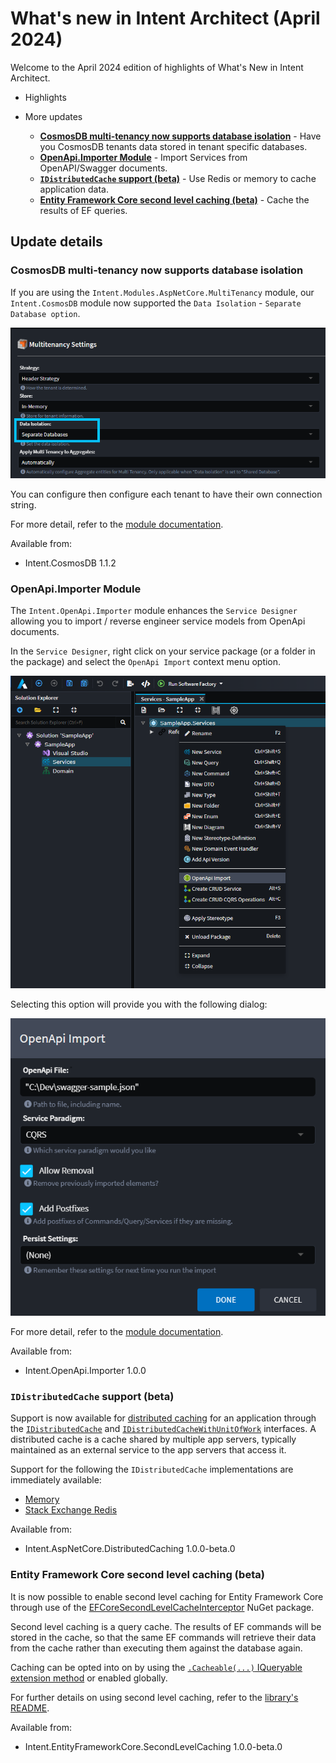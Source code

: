 # What's new in Intent Architect (April 2024)

Welcome to the April 2024 edition of highlights of What's New in Intent Architect.

- Highlights

- More updates
  - **[CosmosDB multi-tenancy now supports database isolation](#cosmosdb-multi-tenancy-now-supports-database-isolation)** - Have you CosmosDB tenants data stored in tenant specific databases.
  - **[OpenApi.Importer Module](#openapiimporter-module)** - Import Services from OpenAPI/Swagger documents.
  - **[`IDistributedCache` support (beta)](#idistributedcache-support-beta)** - Use Redis or memory to cache application data.
  - **[Entity Framework Core second level caching (beta)](#entity-framework-core-second-level-caching-beta)** - Cache the results of EF queries.

## Update details

### CosmosDB multi-tenancy now supports database isolation

If you are using the `Intent.Modules.AspNetCore.MultiTenancy` module, our `Intent.CosmosDB` module now supported the `Data Isolation` - `Separate Database option`.

![OpeConfiguration](./images/cosmos-multi-db-setting.png)

You can configure then configure each tenant to have their own connection string.

For more detail, refer to the [module documentation](https://github.com/IntentArchitect/Intent.Modules.NET/blob/master/Modules/Intent.Modules.CosmosDB/README.md).

Available from:

- Intent.CosmosDB 1.1.2

### OpenApi.Importer Module

The `Intent.OpenApi.Importer` module enhances the `Service Designer` allowing you to import / reverse engineer service models from OpenApi documents.

In the `Service Designer`, right click on your service package (or a folder in the package) and select the `OpenApi Import` context menu option.

![Open Import context menu item](./images/open-api-import-context-menu.png)

Selecting this option will provide you with the following dialog:

![OpenApi Import dialog](./images/open-api-dialog.png)

For more detail, refer to the [module documentation](https://github.com/IntentArchitect/Intent.Modules.NET/blob/master/Modules/Intent.Modules.OpenApi.Importer/README.md).

Available from:

- Intent.OpenApi.Importer 1.0.0

### `IDistributedCache` support (beta)

Support is now available for [distributed caching](https://learn.microsoft.com/aspnet/core/performance/caching/distributed) for an application through the [`IDistributedCache`](https://learn.microsoft.com/dotnet/api/microsoft.extensions.caching.distributed.idistributedcache) and [`IDistributedCacheWithUnitOfWork`](https://github.com/IntentArchitect/Intent.Modules.NET/blob/master/Modules/Intent.Modules.AspNetCore.DistributedCaching/README.md#the-idistributedcachewithunitofwork-interface) interfaces. A distributed cache is a cache shared by multiple app servers, typically maintained as an external service to the app servers that access it.

Support for the following the `IDistributedCache` implementations are immediately available:

- [Memory](https://learn.microsoft.com/aspnet/core/performance/caching/distributed#distributed-memory-cache)
- [Stack Exchange Redis](https://learn.microsoft.com/aspnet/core/performance/caching/distributed#distributed-redis-cache)

Available from:

- Intent.AspNetCore.DistributedCaching 1.0.0-beta.0

### Entity Framework Core second level caching (beta)

It is now possible to enable second level caching for Entity Framework Core through use of the [EFCoreSecondLevelCacheInterceptor](http://www.nuget.org/packages/EFCoreSecondLevelCacheInterceptor/) NuGet package.

Second level caching is a query cache. The results of EF commands will be stored in the cache, so that the same EF commands will retrieve their data from the cache rather than executing them against the database again.

Caching can be opted into on by using the [`.Cacheable(...)` IQueryable extension method](https://github.com/VahidN/EFCoreSecondLevelCacheInterceptor/blob/master/src/EFCoreSecondLevelCacheInterceptor/EFCachedQueryExtensions.cs) or enabled globally.

For further details on using second level caching, refer to the [library's README](https://github.com/VahidN/EFCoreSecondLevelCacheInterceptor).

Available from:

- Intent.EntityFrameworkCore.SecondLevelCaching 1.0.0-beta.0
